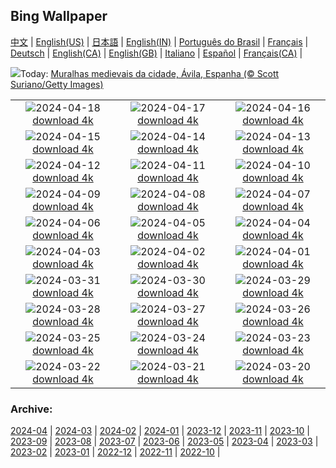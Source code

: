 ## Bing Wallpaper
[中文](README.md) |                     [English(US)](en-US.md) |                     [日本語](ja-JP.md) |                     [English(IN)](en-IN.md) |                     [Português do Brasil](pt-BR.md) |                     [Français](fr-FR.md) |                     [Deutsch](de-DE.md) |                     [English(CA)](en-CA.md) |                     [English(GB)](en-GB.md) |                     [Italiano](it-IT.md) |                     [Español](es-ES.md) |                     [Français(CA)](fr-CA.md) |                    

![](https://www.bing.com/th?id=OHR.AvilaSpain_PT-BR7974063608_UHD.jpg&w=1000)Today: [Muralhas medievais da cidade, Ávila, Espanha (© Scott Suriano/Getty Images)](https://www.bing.com/th?id=OHR.AvilaSpain_PT-BR7974063608_UHD.jpg)

|      |      |      |
| :----: | :----: | :----: |
|![](https://www.bing.com/th?id=OHR.SpringCub_PT-BR7805959671_UHD.jpg&pid=hp&w=384&h=216&rs=1&c=4)2024-04-18 [download 4k](https://www.bing.com/th?id=OHR.SpringCub_PT-BR7805959671_UHD.jpg)|![](https://www.bing.com/th?id=OHR.UnionSquareNYC_PT-BR7552214578_UHD.jpg&pid=hp&w=384&h=216&rs=1&c=4)2024-04-17 [download 4k](https://www.bing.com/th?id=OHR.UnionSquareNYC_PT-BR7552214578_UHD.jpg)|![](https://www.bing.com/th?id=OHR.RedBallBelgium_PT-BR7344009835_UHD.jpg&pid=hp&w=384&h=216&rs=1&c=4)2024-04-16 [download 4k](https://www.bing.com/th?id=OHR.RedBallBelgium_PT-BR7344009835_UHD.jpg)|
|![](https://www.bing.com/th?id=OHR.BowlingBallCali_PT-BR6942653750_UHD.jpg&pid=hp&w=384&h=216&rs=1&c=4)2024-04-15 [download 4k](https://www.bing.com/th?id=OHR.BowlingBallCali_PT-BR6942653750_UHD.jpg)|![](https://www.bing.com/th?id=OHR.SunsetArchesNP_PT-BR6301905431_UHD.jpg&pid=hp&w=384&h=216&rs=1&c=4)2024-04-14 [download 4k](https://www.bing.com/th?id=OHR.SunsetArchesNP_PT-BR6301905431_UHD.jpg)|![](https://www.bing.com/th?id=OHR.Curitiba_PT-BR8811404397_UHD.jpg&pid=hp&w=384&h=216&rs=1&c=4)2024-04-13 [download 4k](https://www.bing.com/th?id=OHR.Curitiba_PT-BR8811404397_UHD.jpg)|
|![](https://www.bing.com/th?id=OHR.DragonWaterfall_PT-BR5875441012_UHD.jpg&pid=hp&w=384&h=216&rs=1&c=4)2024-04-12 [download 4k](https://www.bing.com/th?id=OHR.DragonWaterfall_PT-BR5875441012_UHD.jpg)|![](https://www.bing.com/th?id=OHR.OwlSiblings_PT-BR5674103316_UHD.jpg&pid=hp&w=384&h=216&rs=1&c=4)2024-04-11 [download 4k](https://www.bing.com/th?id=OHR.OwlSiblings_PT-BR5674103316_UHD.jpg)|![](https://www.bing.com/th?id=OHR.SkagitValleyTulips_PT-BR5378800364_UHD.jpg&pid=hp&w=384&h=216&rs=1&c=4)2024-04-10 [download 4k](https://www.bing.com/th?id=OHR.SkagitValleyTulips_PT-BR5378800364_UHD.jpg)|
|![](https://www.bing.com/th?id=OHR.CuiabaAniversary_PT-BR5141528738_UHD.jpg&pid=hp&w=384&h=216&rs=1&c=4)2024-04-09 [download 4k](https://www.bing.com/th?id=OHR.CuiabaAniversary_PT-BR5141528738_UHD.jpg)|![](https://www.bing.com/th?id=OHR.BeaverDenali_PT-BR1390611449_UHD.jpg&pid=hp&w=384&h=216&rs=1&c=4)2024-04-08 [download 4k](https://www.bing.com/th?id=OHR.BeaverDenali_PT-BR1390611449_UHD.jpg)|![](https://www.bing.com/th?id=OHR.JapanHimeji_PT-BR1183252233_UHD.jpg&pid=hp&w=384&h=216&rs=1&c=4)2024-04-07 [download 4k](https://www.bing.com/th?id=OHR.JapanHimeji_PT-BR1183252233_UHD.jpg)|
|![](https://www.bing.com/th?id=OHR.BahamasSpace_PT-BR0940093186_UHD.jpg&pid=hp&w=384&h=216&rs=1&c=4)2024-04-06 [download 4k](https://www.bing.com/th?id=OHR.BahamasSpace_PT-BR0940093186_UHD.jpg)|![](https://www.bing.com/th?id=OHR.AntelopeBotswana_PT-BR1126611308_UHD.jpg&pid=hp&w=384&h=216&rs=1&c=4)2024-04-05 [download 4k](https://www.bing.com/th?id=OHR.AntelopeBotswana_PT-BR1126611308_UHD.jpg)|![](https://www.bing.com/th?id=OHR.KyrgyzstanRainbow_PT-BR1032098140_UHD.jpg&pid=hp&w=384&h=216&rs=1&c=4)2024-04-04 [download 4k](https://www.bing.com/th?id=OHR.KyrgyzstanRainbow_PT-BR1032098140_UHD.jpg)|
|![](https://www.bing.com/th?id=OHR.SouthStackLight_PT-BR0876989984_UHD.jpg&pid=hp&w=384&h=216&rs=1&c=4)2024-04-03 [download 4k](https://www.bing.com/th?id=OHR.SouthStackLight_PT-BR0876989984_UHD.jpg)|![](https://www.bing.com/th?id=OHR.PalazzoFarnese_PT-BR0676715061_UHD.jpg&pid=hp&w=384&h=216&rs=1&c=4)2024-04-02 [download 4k](https://www.bing.com/th?id=OHR.PalazzoFarnese_PT-BR0676715061_UHD.jpg)|![](https://www.bing.com/th?id=OHR.HungarianEggs_PT-BR0431246025_UHD.jpg&pid=hp&w=384&h=216&rs=1&c=4)2024-04-01 [download 4k](https://www.bing.com/th?id=OHR.HungarianEggs_PT-BR0431246025_UHD.jpg)|
|![](https://www.bing.com/th?id=OHR.SleepySloth_PT-BR0186395932_UHD.jpg&pid=hp&w=384&h=216&rs=1&c=4)2024-03-31 [download 4k](https://www.bing.com/th?id=OHR.SleepySloth_PT-BR0186395932_UHD.jpg)|![](https://www.bing.com/th?id=OHR.AniversarioSalvador_PT-BR0763407699_UHD.jpg&pid=hp&w=384&h=216&rs=1&c=4)2024-03-30 [download 4k](https://www.bing.com/th?id=OHR.AniversarioSalvador_PT-BR0763407699_UHD.jpg)|![](https://www.bing.com/th?id=OHR.ShanghaiBlossoms_PT-BR9791195331_UHD.jpg&pid=hp&w=384&h=216&rs=1&c=4)2024-03-29 [download 4k](https://www.bing.com/th?id=OHR.ShanghaiBlossoms_PT-BR9791195331_UHD.jpg)|
|![](https://www.bing.com/th?id=OHR.TeatroColon_PT-BR9483499387_UHD.jpg&pid=hp&w=384&h=216&rs=1&c=4)2024-03-28 [download 4k](https://www.bing.com/th?id=OHR.TeatroColon_PT-BR9483499387_UHD.jpg)|![](https://www.bing.com/th?id=OHR.HangRaiVietnam_PT-BR9135997938_UHD.jpg&pid=hp&w=384&h=216&rs=1&c=4)2024-03-27 [download 4k](https://www.bing.com/th?id=OHR.HangRaiVietnam_PT-BR9135997938_UHD.jpg)|![](https://www.bing.com/th?id=OHR.ColorfulHoli_PT-BR7363563541_UHD.jpg&pid=hp&w=384&h=216&rs=1&c=4)2024-03-26 [download 4k](https://www.bing.com/th?id=OHR.ColorfulHoli_PT-BR7363563541_UHD.jpg)|
|![](https://www.bing.com/th?id=OHR.WhiteEyes_PT-BR8910495803_UHD.jpg&pid=hp&w=384&h=216&rs=1&c=4)2024-03-25 [download 4k](https://www.bing.com/th?id=OHR.WhiteEyes_PT-BR8910495803_UHD.jpg)|![](https://www.bing.com/th?id=OHR.ChapadaDiamantinaBahia_PT-BR8776626015_UHD.jpg&pid=hp&w=384&h=216&rs=1&c=4)2024-03-24 [download 4k](https://www.bing.com/th?id=OHR.ChapadaDiamantinaBahia_PT-BR8776626015_UHD.jpg)|![](https://www.bing.com/th?id=OHR.WaikatoWater_PT-BR6097354065_UHD.jpg&pid=hp&w=384&h=216&rs=1&c=4)2024-03-23 [download 4k](https://www.bing.com/th?id=OHR.WaikatoWater_PT-BR6097354065_UHD.jpg)|
|![](https://www.bing.com/th?id=OHR.BwindiNationalForest_PT-BR3676820157_UHD.jpg&pid=hp&w=384&h=216&rs=1&c=4)2024-03-22 [download 4k](https://www.bing.com/th?id=OHR.BwindiNationalForest_PT-BR3676820157_UHD.jpg)|![](https://www.bing.com/th?id=OHR.SpringCaveDale_PT-BR3177593018_UHD.jpg&pid=hp&w=384&h=216&rs=1&c=4)2024-03-21 [download 4k](https://www.bing.com/th?id=OHR.SpringCaveDale_PT-BR3177593018_UHD.jpg)|![](https://www.bing.com/th?id=OHR.SpringFrog_PT-BR2957338911_UHD.jpg&pid=hp&w=384&h=216&rs=1&c=4)2024-03-20 [download 4k](https://www.bing.com/th?id=OHR.SpringFrog_PT-BR2957338911_UHD.jpg)|


### Archive:
[2024-04](archive/pt-BR/202404/README.md) | [2024-03](archive/pt-BR/202403/README.md) | [2024-02](archive/pt-BR/202402/README.md) | [2024-01](archive/pt-BR/202401/README.md) | [2023-12](archive/pt-BR/202312/README.md) | [2023-11](archive/pt-BR/202311/README.md) | [2023-10](archive/pt-BR/202310/README.md) | [2023-09](archive/pt-BR/202309/README.md) | [2023-08](archive/pt-BR/202308/README.md) | [2023-07](archive/pt-BR/202307/README.md) | [2023-06](archive/pt-BR/202306/README.md) | [2023-05](archive/pt-BR/202305/README.md) | [2023-04](archive/pt-BR/202304/README.md) | [2023-03](archive/pt-BR/202303/README.md) | [2023-02](archive/pt-BR/202302/README.md) | [2023-01](archive/pt-BR/202301/README.md) | [2022-12](archive/pt-BR/202212/README.md) | [2022-11](archive/pt-BR/202211/README.md) | [2022-10](archive/pt-BR/202210/README.md) | 